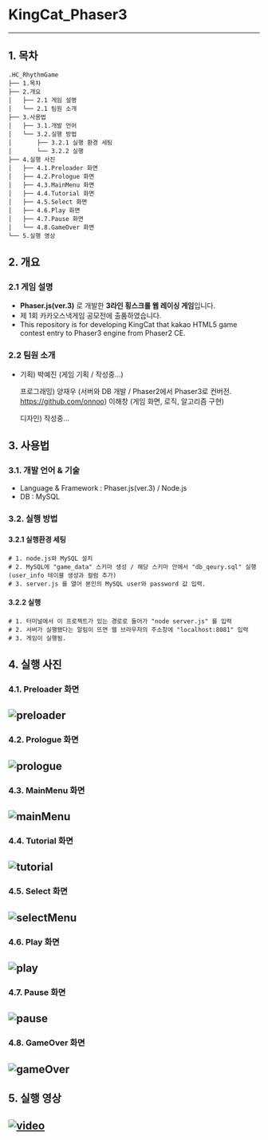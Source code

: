 
# KingCat_Phaser3
-------------
## 1. 목차
```
.HC_RhythmGame
├── 1.목차
├── 2.개요
│   ├── 2.1 게임 설명
│   └── 2.1 팀원 소개
├── 3.사용법
│   ├── 3.1.개발 언어
│   └── 3.2.실행 방법
│       ├── 3.2.1 실행 환경 세팅
│       └── 3.2.2 실행
├── 4.실행 사진
│   ├── 4.1.Preloader 화면
│   ├── 4.2.Prologue 화면
│   ├── 4.3.MainMenu 화면
│   ├── 4.4.Tutorial 화면
│   ├── 4.5.Select 화면
│   ├── 4.6.Play 화면
│   ├── 4.7.Pause 화면
│   └── 4.8.GameOver 화면
└── 5.실행 영상
```


## 2. 개요
### 2.1 게임 설명
 - **Phaser.js(ver.3)** 로 개발한 **3라인 횡스크롤 웹 레이싱 게임**입니다.
 - 제 1회 카카오스낵게임 공모전에 출품하였습니다.
 - This repository is for developing KingCat that kakao HTML5 game contest entry to Phaser3 engine from Phaser2 CE.
### 2.2 팀원 소개 
 - 기획) 박예진 (게임 기획 / 작성중...)
   
   프로그래밍) 양재우 (서버와 DB 개발 / Phaser2에서 Phaser3로 컨버전. https://github.com/onnoo)
            이해창 (게임 화면, 로직, 알고리즘 구현)
   
   디자인) 작성중...
       



## 3. 사용법
### 3.1. 개발 언어 & 기술
- Language & Framework : Phaser.js(ver.3) / Node.js
- DB : MySQL



### 3.2. 실행 방법
#### 3.2.1 실행환경 세팅
```
# 1. node.js와 MySQL 설치
# 2. MySQL에 "game_data" 스키마 생성 / 해당 스키마 안에서 "db_qeury.sql" 실행 (user_info 테이블 생성과 컬럼 추가)
# 3. server.js 를 열어 본인의 MySQL user와 password 값 입력.
```
#### 3.2.2 실행
```
# 1. 터미널에서 이 프로젝트가 있는 경로로 들어가 "node server.js" 를 입력
# 2. 서버가 실행됐다는 알림이 뜨면 웹 브라우저의 주소창에 "localhost:8081" 입력
# 3. 게임이 실행됨.
```


## 4. 실행 사진
### 4.1. Preloader 화면
 ![preloader](./screenshot/preloader.png)
 -------------

### 4.2. Prologue 화면
 ![prologue](./screenshot/prologue.png)
 -------------
 
### 4.3. MainMenu 화면
 ![mainMenu](./screenshot/mainMenu.png)
 -------------
 
### 4.4. Tutorial 화면
 ![tutorial](./screenshot/tutorial.png)
 -------------
 
### 4.5. Select 화면
 ![selectMenu](./screenshot/selectMenu.png)
 -------------
 
 ### 4.6. Play 화면
 ![play](./screenshot/play.png)
 -------------
 
 ### 4.7. Pause 화면
 ![pause](./screenshot/pause.png)
 -------------
 
  ### 4.8. GameOver 화면
 ![gameOver](./screenshot/gameOver.png)
 -------------


## 5. 실행 영상
 [![video](./screenshot/video.png)](https://youtu.be/7keAQx0k2ks)
 -------------
